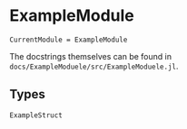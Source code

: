 # ExampleModule

```@meta
CurrentModule = ExampleModule
```

The docstrings themselves can be found in `docs/ExampleModuele/src/ExampleModuele.jl`.

## Types

```@docs
ExampleStruct
```

